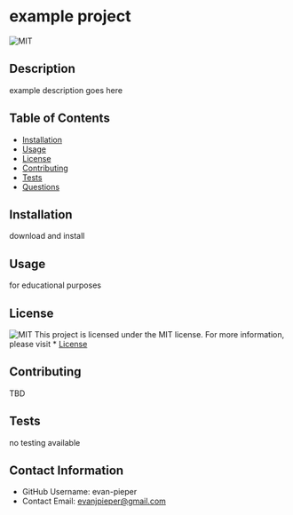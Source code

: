 
  
  # example project
  ![MIT](https://img.shields.io/badge/license-MIT-blue.svg)

  ## Description
  example description goes here  

  ## Table of Contents 
  * [Installation](#-Installation)
  * [Usage](#-Usage)
  * [License](#-Installation)
  * [Contributing](#-Contributing)
  * [Tests](#-Tests)
  * [Questions](#-Contact-Information)
      
  ## Installation
  download and install
  
  ## Usage
  for educational purposes
  
  ## License 
   ![MIT](https://img.shields.io/badge/license-MIT-blue.svg)
  This project is licensed under the MIT license.
  For more information, please visit * [License](https://choosealicense.com/licenses/mit/)
  
  
  ## Contributing 
  TBD
  
  ## Tests
  no testing available
  
  ## Contact Information 
  * GitHub Username: evan-pieper
  * Contact Email: <evanjpieper@gmail.com>
  
  